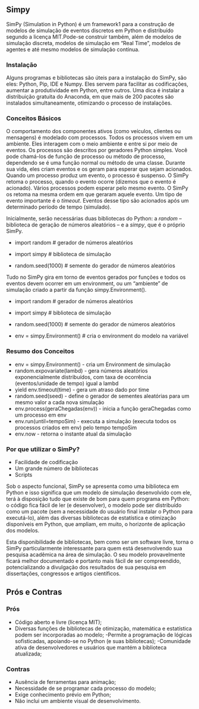 ## **Simpy**

SimPy (Simulation in Python) é um framework1 para a construção de modelos de simulação de eventos discretos em Python e distribuído segundo a licença MIT.Pode-se construir também, além de modelos de simulação discreta, modelos de simulação em “Real Time”, modelos de agentes e até mesmo modelos de simulação contínua.
  
### Instalação

 Alguns programas e bibliotecas são úteis para a instalação do SimPy, são eles: Python, Pip, IDE e Numpy. Eles servem para facilitar as codificações, aumentar a produtividade em Python, entre outros.
 Uma dica é instalar a distribuição gratuita do Anaconda, em que mais de 200 pacotes são instalados simultaneamente, otimizando o processo de instalações.

### Conceitos Básicos

O comportamento dos componentes ativos (como veículos, clientes ou mensagens) é modelado com processos. Todos os processos vivem em um ambiente. Eles interagem com o meio ambiente e entre si por meio de eventos.
Os processos são descritos por geradores Python simples. Você pode chamá-los de função de processo ou método de processo, dependendo se é uma função normal ou método de uma classe. Durante sua vida, eles criam eventos e os geram para esperar que sejam acionados.
Quando um processo produz um evento, o processo é suspenso. O SimPy retoma o processo, quando o evento ocorre (dizemos que o evento é acionado). Vários processos podem esperar pelo mesmo evento. O SimPy os retoma na mesma ordem em que geraram aquele evento.
Um tipo de evento importante é o _timeout_. Eventos desse tipo são acionados após um determinado período de tempo (simulado).

Inicialmente, serão necessárias duas bibliotecas do Python: a _random_ – biblioteca de geração de números aleatórios – e a _simpy_, que é o próprio SimPy.

- import random              # gerador de números aleatórios
- import simpy               # biblioteca de simulação

- random.seed(1000)         # semente do gerador de números aleatórios

Tudo no SimPy gira em torno de eventos gerados por funções e todos os eventos devem ocorrer em um environment, ou um “ambiente” de simulação criado a partir da função simpy.Environment().

- import random             # gerador de números aleatórios
- import simpy              # biblioteca de simulação

- random.seed(1000)         # semente do gerador de números aleatórios
- env = simpy.Environment() # cria o environment do modelo na variável 

### Resumo dos Conceitos

- env = simpy.Environment() - cria um Environment de simulação
- random.expovariate(lambd) - gera números aleatórios exponencialmente distribuídos, com taxa de ocorrência (eventos/unidade de tempo) igual a lambd
- yield env.timeout(time) - gera um atraso dado por time
- random.seed(seed) - define o gerador de sementes aleatórias para um mesmo valor a cada nova simulação
- env.process(geraChegadas(env)) - inicia a função geraChegadas como um processo em env
- env.run(until=tempoSim) - executa a simulação (executa todos os processos criados em env) pelo tempo tempoSim
- env.now - retorna o instante atual da simulação


### Por que utilizar o SimPy?

- Facilidade de codificação
- Um grande número de bibliotecas
- Scripts

Sob o aspecto funcional, SimPy se apresenta como uma biblioteca em Python e isso significa que um modelo de simulação desenvolvido com ele, terá à disposição tudo que existe de bom para quem programa em Python: o código fica fácil de ler (e desenvolver), o modelo pode ser distribuído como um pacote (sem a necessidade do usuário final instalar o Python para executá-lo), além das diversas bibliotecas de estatística e otimização disponíveis em Python, que ampliam, em muito, o horizonte de aplicação dos modelos.

Esta disponibilidade de bibliotecas, bem como ser um software livre, torna o SimPy particularmente interessante para quem está desenvolvendo sua pesquisa acadêmica na área de simulação. O seu modelo provavelmente ficará melhor documentado e portanto mais fácil de ser compreendido, potencializando a divulgação dos resultados de sua pesquisa em dissertações, congressos e artigos científicos.


## Prós e Contras

### Prós
- Código aberto e livre (licença MIT);
- Diversas funções de bibliotecas de otimização, matemática e estatística podem ser incorporadas ao modelo;
-Permite a programação de lógicas sofisticadas, apoiando-se no Python (e suas bibliotecas);
-Comunidade ativa de desenvolvedores e usuários que mantém a biblioteca atualizada;

### Contras
- Ausência de ferramentas para animação;
- Necessidade de se programar cada processo do modelo;
- Exige conhecimento prévio em Python;
- Não inclui um ambiente visual de desenvolvimento.










